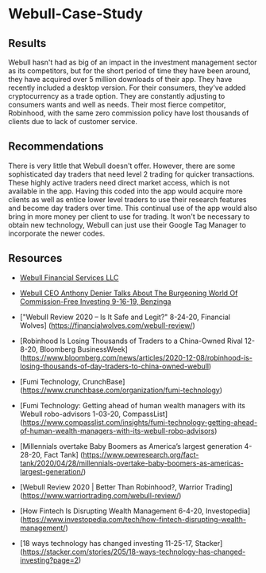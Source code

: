 # Webull-Case-Study

 
  

 

## Results

  Webull hasn't had as big of an impact in the investment management sector as its competitors, but for the short period of time they have been around, they have acquired over 5 million downloads of their app. They have recently included a desktop version. For their consumers, they've added cryptocurrency as a trade option. They are constantly adjusting to consumers wants and well as needs. Their most fierce competitor, Robinhood, with the same zero commission policy have lost thousands of clients due to lack of customer service.
  
## Recommendations

  There is very little that Webull doesn't offer. However, there are some sophisticated day traders that need level 2 trading for quicker transactions. These highly active traders need direct market access, which is not available in the app. Having this coded into the app would acquire more clients as well as entice lower level traders to use their research features and become day traders over time. This continual use of the app would also bring in more money per client to use for trading. It won't be necessary to obtain new technology, Webull can just use their Google Tag Manager to incorporate the newer codes. 
  
  
  
  
## Resources

* [Webull Financial Services LLC](www.Webull.com)

* [Webull CEO Anthony Denier Talks About The Burgeoning World Of Commission-Free Investing 9-16-19, Benzinga](https://www.benzinga.com/fintech/19/09/14430422/webull-ceo-anthony-denier-talks-about-the-burgeoning-world-of-commission-free-investing)

* ["Webull Review 2020 – Is It Safe and Legit?" 8-24-20, Financial Wolves] (https://financialwolves.com/webull-review/)

* [Robinhood Is Losing Thousands of Traders to a China-Owned Rival 12-8-20, Bloomberg BusinessWeek] (https://www.bloomberg.com/news/articles/2020-12-08/robinhood-is-losing-thousands-of-day-traders-to-china-owned-webull)

* [Fumi Technology, CrunchBase] (https://www.crunchbase.com/organization/fumi-technology)

* [Fumi Technology: Getting ahead of human wealth managers with its Webull robo-advisors 1-03-20, CompassList] (https://www.compasslist.com/insights/fumi-technology-getting-ahead-of-human-wealth-managers-with-its-webull-robo-advisors)

* [Millennials overtake Baby Boomers as America’s largest generation 4-28-20, Fact Tank] (https://www.pewresearch.org/fact-tank/2020/04/28/millennials-overtake-baby-boomers-as-americas-largest-generation/)

* [Webull Review 2020 | Better Than Robinhood?, Warrior Trading] (https://www.warriortrading.com/webull-review/)

* [How Fintech Is Disrupting Wealth Management 6-4-20, Investopedia] (https://www.investopedia.com/tech/how-fintech-disrupting-wealth-management/)

* [18 ways technology has changed investing 11-25-17, Stacker] (https://stacker.com/stories/205/18-ways-technology-has-changed-investing?page=2)




